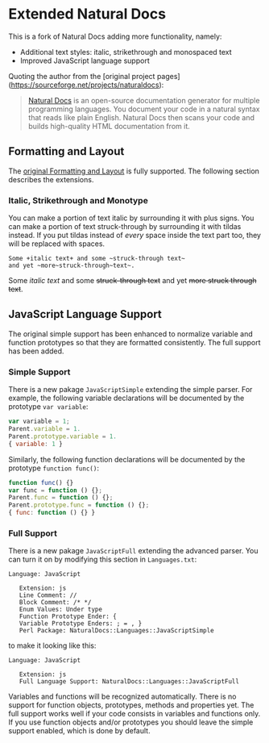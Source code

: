 Extended Natural Docs
=====================

This is a fork of Natural Docs adding more functionality, namely:

* Additional text styles: italic, strikethrough and monospaced text
* Improved JavaScript language support

Quoting the author from the [original project pages]
(https://sourceforge.net/projects/naturaldocs):
> [Natural Docs](http://www.naturaldocs.org) is an open-source documentation
> generator for multiple programming languages.  You document your code in a
> natural syntax that reads like plain English.  Natural Docs then scans your
> code and builds high-quality HTML documentation from it.


Formatting and Layout
---------------------

The [original Formatting and Layout](http://naturaldocs.org/documenting/reference.html#FormattingAndLayout) is fully supported. The following section describes the extensions.

### Italic, Strikethrough and Monotype

You can make a portion of text italic by surrounding it with plus signs.  You can make a portion of text struck-through by surrounding it with tildas instead.  If you put tildas instead of *every* space inside the text part too, they will be replaced with spaces.

    Some +italic text+ and some ~struck-through text~
    and yet ~more~struck-through~text~.

Some *italic text* and some ~~struck-through text~~ and yet ~~more struck through text~~.


JavaScript Language Support
---------------------------

The original simple support has been enhanced to normalize variable and function prototypes so that they are formatted consistently.  The full support has been added.

### Simple Support

There is a new pakage `JavaScriptSimple` extending the simple parser.  For example, the following variable declarations will be documented by the prototype `var variable`:

```javascript
var variable = 1;
Parent.variable = 1.
Parent.prototype.variable = 1.
{ variable: 1 }
```

Similarly, the following function declarations will be documented by the prototype `function func()`:

```javascript
function func() {}
var func = function () {};
Parent.func = function () {};
Parent.prototype.func = function () {};
{ func: function () {} }
```

### Full Support

There is a new pakage `JavaScriptFull` extending the advanced parser.  You can turn it on by modifying this section in `Languages.txt`:

    Language: JavaScript

       Extension: js
       Line Comment: //
       Block Comment: /* */
       Enum Values: Under type
       Function Prototype Ender: {
       Variable Prototype Enders: ; = , }
       Perl Package: NaturalDocs::Languages::JavaScriptSimple

to make it looking like this:

    Language: JavaScript

       Extension: js
       Full Language Support: NaturalDocs::Languages::JavaScriptFull

Variables and functions will be recognized automatically. There is no support for function objects, prototypes, methods and properties yet. The full support works well if your code consists in variables and functions only. If you use function objects and/or prototypes you should leave the simple support enabled, which is done by default.
